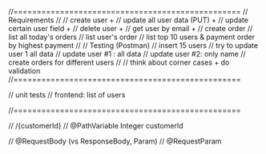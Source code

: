


//=================================================
// Requirements
//
// create user +
// update all user data (PUT) + 
// update certain user field +
// delete user +
// get user by email +
// create order
// list all today's orders
// list user's order
// list top 10 users & payment order by highest payment
//
// Testing (Postman)
// insert 15 users
// try to update user 1 all data
// update user #1 : all data
// update user #2: only name
// create orders for different users
//
// think about corner cases +  do validation
//=================================================

// unit tests
// frontend: list of users

//=================================================

//    /{customerId}
//    @PathVariable Integer customerId

//    @RequestBody (vs ResponseBody, Param)
//    @RequestParam

